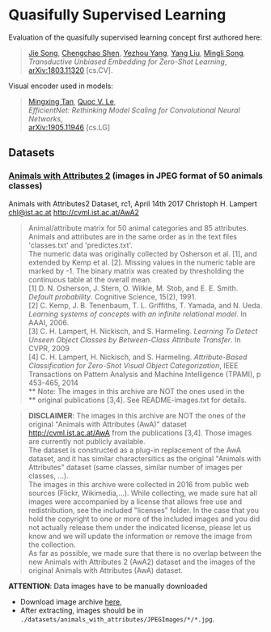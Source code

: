 # Quasifully Supervised Learning

Evaluation of the quasifully supervised learning concept first authored here:

> [Jie Song](https://arxiv.org/search/cs?searchtype=author&query=Song%2C+J), [Chengchao Shen](https://arxiv.org/search/cs?searchtype=author&query=Shen%2C+C), [Yezhou Yang](https://arxiv.org/search/cs?searchtype=author&query=Yang%2C+Y), [Yang Liu](https://arxiv.org/search/cs?searchtype=author&query=Liu%2C+Y), [Mingli Song](https://arxiv.org/search/cs?searchtype=author&query=Song%2C+M),  
_Transductive Unbiased Embedding for Zero-Shot Learning_,  
[arXiv:1803.11320](https://arxiv.org/abs/1803.11320) [cs.CV].

Visual encoder used in models:

> [Mingxing Tan](https://arxiv.org/search/cs?searchtype=author&query=Tan%2C+M), [Quoc V. Le](https://arxiv.org/search/cs?searchtype=author&query=Le%2C+Q+V),  
_EfficientNet: Rethinking Model Scaling for Convolutional Neural Networks_,  
[arXiv:1905.11946](https://arxiv.org/abs/1905.11946) [cs.LG]

## Datasets

### [Animals with Attributes 2](https://cvml.ist.ac.at/AwA2/) (images in JPEG format of 50 animals classes)

Animals with Attributes2 Dataset, rc1, April 14th 2017 Christoph H. Lampert <chl@ist.ac.at> http://cvml.ist.ac.at/AwA2  

> Animal/attribute matrix for 50 animal categories and 85 attributes. Animals and attributes are in the same order as in the text files
'classes.txt' and 'predictes.txt'.  
The numeric data was originally collected by Osherson et al. [1], and extended by Kemp et al. [2]. 
Missing values in the numeric table are marked by -1. The binary matrix was created by thresholding the continuous table at the overall mean.  
[1] D. N. Osherson, J. Stern, O. Wilkie, M. Stob, and E. E. Smith. _Default probability_. Cognitive Science, 15(2), 1991.  
[2] C. Kemp, J. B. Tenenbaum, T. L. Griffiths, T. Yamada, and N. Ueda. _Learning systems of concepts with an infinite relational model_. In AAAI, 2006.  
[3] C. H. Lampert, H. Nickisch, and S. Harmeling. _Learning To Detect Unseen Object Classes by Between-Class Attribute Transfer_. In CVPR, 2009  
[4] C. H. Lampert, H. Nickisch, and S. Harmeling. _Attribute-Based Classification for Zero-Shot Visual Object Categorization_, IEEE Transactions on Pattern Analysis and Machine Intelligence (TPAMI), p 453-465, 2014  
** Note: The images in this archive are NOT the ones used in the  
** original publications [3,4]. See README-images.txt for details.  

> __DISCLAIMER__: The images in this archive are NOT the ones of the original "Animals with Attributes (AwA)" dataset http://cvml.ist.ac.at/AwA from the publications [3,4]. Those images are currently not publicly available.  
The dataset is constructed as a plug-in replacement of the AwA dataset, and it has similar charactersitics as the original "Animals with  Attributes" dataset  (same classes, similar number of images per classes, ...).  
The images in this archive were collected in 2016 from public web sources (Flickr, Wikimedia,...). While collecting, we made sure hat 
all images were accompanied by a license that allows free use and redistribution, see the included "licenses" folder. In the case that you hold the copyright to one or more of the included images and you did not actually release them under the indicated license, please let us know and we will update the information or remove the image from the collection.  
As far as possible, we made sure that there is no overlap between the new Animals with Attributes 2 (AwA2) dataset and the images of 
the original Animals with Attributes (AwA) dataset.  

__ATTENTION__: Data images have to be manually downloaded
-   Download image archive [here](https://cvml.ist.ac.at/AwA2/AwA2-data.zip),
-   After extracting, images should be in `./datasets/animals_with_attributes/JPEGImages/*/*.jpg`.
